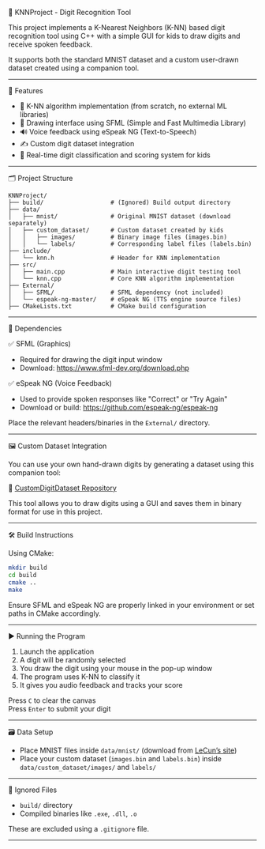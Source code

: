 🤖 KNNProject - Digit Recognition Tool

This project implements a K-Nearest Neighbors (K-NN) based digit recognition tool using C++ with a simple GUI for kids to draw digits and receive spoken feedback.

It supports both the standard MNIST dataset and a custom user-drawn dataset created using a companion tool.

---

📌 Features

- 🧠 K-NN algorithm implementation (from scratch, no external ML libraries)
- 🎨 Drawing interface using SFML (Simple and Fast Multimedia Library)
- 🔊 Voice feedback using eSpeak NG (Text-to-Speech)
- ✍️ Custom digit dataset integration
- 🎯 Real-time digit classification and scoring system for kids

---

🗂️ Project Structure

```
KNNProject/
├── build/                   # (Ignored) Build output directory
├── data/
│   ├── mnist/               # Original MNIST dataset (download separately)
│   ├── custom_dataset/      # Custom dataset created by kids
│   │   ├── images/          # Binary image files (images.bin)
│   │   └── labels/          # Corresponding label files (labels.bin)
├── include/
│   └── knn.h                # Header for KNN implementation
├── src/
│   ├── main.cpp             # Main interactive digit testing tool
│   └── knn.cpp              # Core KNN algorithm implementation
├── External/
│   ├── SFML/                # SFML dependency (not included)
│   └── espeak-ng-master/    # eSpeak NG (TTS engine source files)
├── CMakeLists.txt           # CMake build configuration
```

---

🧩 Dependencies

✅ SFML (Graphics)
- Required for drawing the digit input window
- Download: https://www.sfml-dev.org/download.php

✅ eSpeak NG (Voice Feedback)
- Used to provide spoken responses like "Correct" or "Try Again"
- Download or build: https://github.com/espeak-ng/espeak-ng

Place the relevant headers/binaries in the `External/` directory.

---

🖼️ Custom Dataset Integration

You can use your own hand-drawn digits by generating a dataset using this companion tool:

🔗 [CustomDigitDataset Repository](https://github.com/UnaizaAsif/CustomDigitDataset)

This tool allows you to draw digits using a GUI and saves them in binary format for use in this project.

---

🛠️ Build Instructions

Using CMake:
```bash
mkdir build
cd build
cmake ..
make
```

Ensure SFML and eSpeak NG are properly linked in your environment or set paths in CMake accordingly.

---

▶️ Running the Program

1. Launch the application
2. A digit will be randomly selected
3. You draw the digit using your mouse in the pop-up window
4. The program uses K-NN to classify it
5. It gives you audio feedback and tracks your score

Press `C` to clear the canvas  
Press `Enter` to submit your digit

---

🗃️ Data Setup

- Place MNIST files inside `data/mnist/` (download from [LeCun’s site](http://yann.lecun.com/exdb/mnist/))
- Place your custom dataset (`images.bin` and `labels.bin`) inside `data/custom_dataset/images/` and `labels/`

---

🚫 Ignored Files

- `build/` directory
- Compiled binaries like `.exe`, `.dll`, `.o`

These are excluded using a `.gitignore` file.

---
